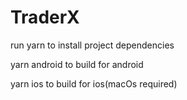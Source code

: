 # TraderX
run yarn to install project dependencies

yarn android to build for android

yarn ios to build for ios(macOs required)
